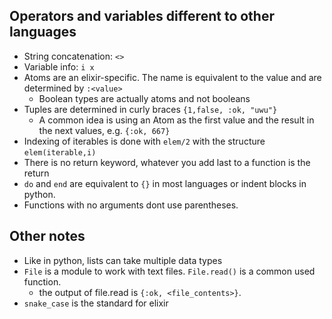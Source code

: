## Operators and variables different to other languages
- String concatenation: `<>`
- Variable info: `i x`
- Atoms are an elixir-specific. The name is equivalent to the value and are determined by `:<value>`
    - Boolean types are actually atoms and not booleans
- Tuples are determined in curly braces `{1,false, :ok, "uwu"}`
    - A common idea is using an Atom as the first value and the result in the next values, e.g. `{:ok, 667}`
- Indexing of iterables is done with `elem/2` with the structure `elem(iterable,i)`
- There is no return keyword, whatever you add last to a function is the return
- `do` and `end` are equivalent to `{}` in most languages or indent blocks in python.
- Functions with no arguments dont use parentheses.

## Other notes
- Like in python, lists can take multiple data types
- `File` is a module to work with text files. `File.read()` is a common used function.
    - the output of file.read is `{:ok, <file_contents>}`.
- `snake_case` is the standard for elixir
